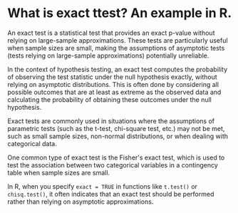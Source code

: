 # What is exact ttest? An example in R.

An exact test is a statistical test that provides an exact p-value without relying on large-sample approximations. These tests are particularly useful when sample sizes are small, making the assumptions of asymptotic tests (tests relying on large-sample approximations) potentially unreliable.

In the context of hypothesis testing, an exact test computes the probability of observing the test statistic under the null hypothesis exactly, without relying on asymptotic distributions. This is often done by considering all possible outcomes that are at least as extreme as the observed data and calculating the probability of obtaining these outcomes under the null hypothesis.

Exact tests are commonly used in situations where the assumptions of parametric tests (such as the t-test, chi-square test, etc.) may not be met, such as small sample sizes, non-normal distributions, or when dealing with categorical data.

One common type of exact test is the Fisher's exact test, which is used to test the association between two categorical variables in a contingency table when sample sizes are small.

In R, when you specify `exact = TRUE` in functions like `t.test()` or `chisq.test()`, it often indicates that an exact test should be performed rather than relying on asymptotic approximations.
